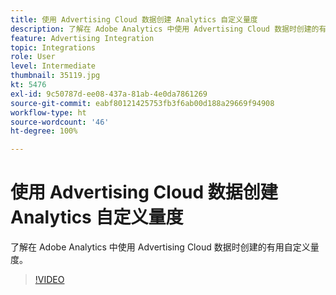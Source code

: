 ```yaml
---
title: 使用 Advertising Cloud 数据创建 Analytics 自定义量度
description: 了解在 Adobe Analytics 中使用 Advertising Cloud 数据时创建的有用自定义量度。
feature: Advertising Integration
topic: Integrations
role: User
level: Intermediate
thumbnail: 35119.jpg
kt: 5476
exl-id: 9c50787d-ee08-437a-81ab-4e0da7861269
source-git-commit: eabf80121425753fb3f6ab00d188a29669f94908
workflow-type: ht
source-wordcount: '46'
ht-degree: 100%

---
```



# 使用 Advertising Cloud 数据创建 Analytics 自定义量度

了解在 Adobe Analytics 中使用 Advertising Cloud 数据时创建的有用自定义量度。

>[!VIDEO](https://video.tv.adobe.com/v/35119/?quality=12&learn=on)
